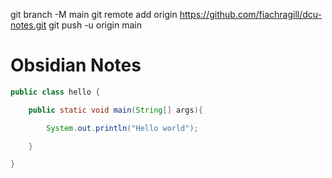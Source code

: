 git branch -M main
git remote add origin https://github.com/fiachragill/dcu-notes.git
git push -u origin main

# Obsidian Notes


````java
public class hello {

    public static void main(String[] args){

        System.out.println("Hello world");

    }

}
````

